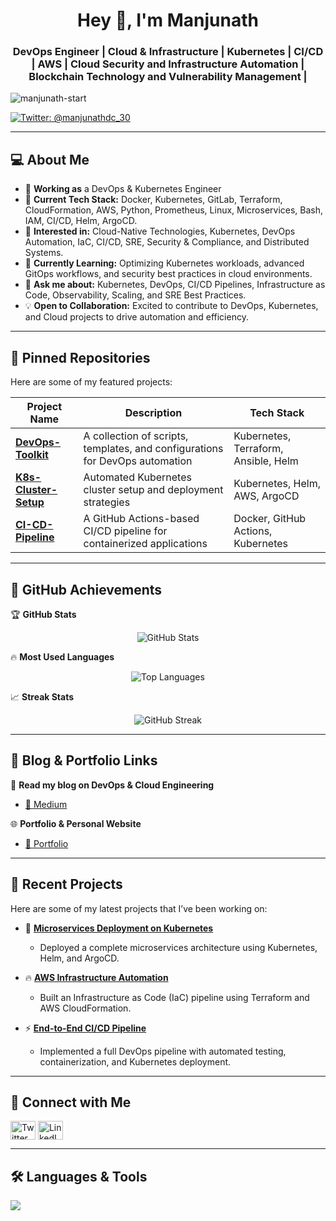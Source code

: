 <h1 align="center">Hey 👋, I'm Manjunath</h1>
<h3 align="center">DevOps Engineer | Cloud & Infrastructure | Kubernetes | CI/CD | AWS | Cloud Security and Infrastructure Automation | Blockchain Technology and Vulnerability Management |</h3>

<p align="left"> <img src="https://komarev.com/ghpvc/?username=manjunath-start&label=Profile%20views&color=0e75b6&style=flat" alt="manjunath-start" /> </p>

<p align="left"> 
  <a href="https://twitter.com/manjunathdc_30" target="blank">
    <img src="https://img.shields.io/twitter/follow/manjunathdc_30?logo=twitter&style=for-the-badge" alt="Twitter: @manjunathdc_30" />
  </a>
</p>

---

## :computer: About Me
- 💼 **Working as** a DevOps & Kubernetes Engineer
- 🚀 **Current Tech Stack:** Docker, Kubernetes, GitLab, Terraform, CloudFormation, AWS, Python, Prometheus, Linux, Microservices, Bash, IAM, CI/CD, Helm, ArgoCD.
- 👀 **Interested in:** Cloud-Native Technologies, Kubernetes, DevOps Automation, IaC, CI/CD, SRE, Security & Compliance, and Distributed Systems.
- 🌱 **Currently Learning:** Optimizing Kubernetes workloads, advanced GitOps workflows, and security best practices in cloud environments.
- 💬 **Ask me about:** Kubernetes, DevOps, CI/CD Pipelines, Infrastructure as Code, Observability, Scaling, and SRE Best Practices.
- 💡 **Open to Collaboration:** Excited to contribute to DevOps, Kubernetes, and Cloud projects to drive automation and efficiency.

---

## 📌 Pinned Repositories  
Here are some of my featured projects:

| Project Name  | Description  | Tech Stack |
|--------------|-------------|------------|
| [**DevOps-Toolkit**](https://github.com/manjunath-start/DevOps-Toolkit) | A collection of scripts, templates, and configurations for DevOps automation | Kubernetes, Terraform, Ansible, Helm |
| [**K8s-Cluster-Setup**](https://github.com/manjunath-start/K8s-Cluster-Setup) | Automated Kubernetes cluster setup and deployment strategies | Kubernetes, Helm, AWS, ArgoCD |
| [**CI-CD-Pipeline**](https://github.com/manjunath-start/CI-CD-Pipeline) | A GitHub Actions-based CI/CD pipeline for containerized applications | Docker, GitHub Actions, Kubernetes |

---

## 🎯 GitHub Achievements  

🏆 **GitHub Stats**  
<p align="center">
  <img src="https://github-readme-stats.vercel.app/api?username=manjunath-start&show_icons=true&theme=dark&hide_border=true" alt="GitHub Stats" />
</p>

🔥 **Most Used Languages**  
<p align="center">
  <img src="https://github-readme-stats.vercel.app/api/top-langs/?username=manjunath-start&layout=compact&theme=dark&hide_border=true" alt="Top Languages" />
</p>

📈 **Streak Stats**  
<p align="center">
  <img src="https://github-readme-streak-stats.herokuapp.com/?user=manjunath-start&theme=dark&hide_border=true" alt="GitHub Streak" />
</p>

---

## 📜 Blog & Portfolio Links  
📖 **Read my blog on DevOps & Cloud Engineering**  
- [🔗 Medium](https://medium.com/@manjunath-dc)  


🌐 **Portfolio & Personal Website**  
- [🔗 Portfolio](https://manjunath-start.dev)  

---

## 🚀 Recent Projects  
Here are some of my latest projects that I’ve been working on:

- 🔧 **[Microservices Deployment on Kubernetes](https://github.com/manjunath-start/Microservices-K8s)**  
  - Deployed a complete microservices architecture using Kubernetes, Helm, and ArgoCD.

- 🔥 **[AWS Infrastructure Automation](https://github.com/manjunath-start/AWS-IaC)**  
  - Built an Infrastructure as Code (IaC) pipeline using Terraform and AWS CloudFormation.

- ⚡ **[End-to-End CI/CD Pipeline](https://github.com/manjunath-start/CI-CD-Pipeline)**  
  - Implemented a full DevOps pipeline with automated testing, containerization, and Kubernetes deployment.

---

## 🔗 Connect with Me  
<p align="left">
<a href="https://twitter.com/manjunathdc_30" target="blank"><img align="center" src="https://raw.githubusercontent.com/rahuldkjain/github-profile-readme-generator/master/src/images/icons/Social/twitter.svg" alt="Twitter" height="30" width="40"/></a>
<a href="https://linkedin.com/in/manjunath-start" target="blank"><img align="center" src="https://raw.githubusercontent.com/rahuldkjain/github-profile-readme-generator/master/src/images/icons/Social/linked-in-alt.svg" alt="LinkedIn" height="30" width="40"/></a>
</p>

---

## 🛠 Languages & Tools  
<p align="left">
  <a href="https://skillicons.dev">
    <img src="https://skillicons.dev/icons?i=docker,kubernetes,terraform,aws,gcp,gitlab,githubactions,linux,bash,py,go,prometheus,grafana,nginx,helm" />
  </a>
</p>

